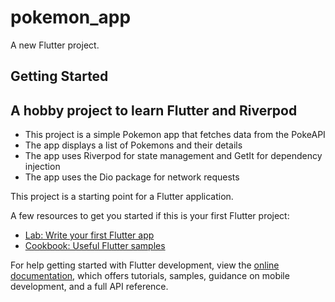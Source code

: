 # pokemon_app

A new Flutter project.

## Getting Started

## A hobby project to learn Flutter and Riverpod

  - This project is a simple Pokemon app that fetches data from the PokeAPI
  - The app displays a list of Pokemons and their details
  - The app uses Riverpod for state management and GetIt for dependency injection
  - The app uses the Dio package for network requests

This project is a starting point for a Flutter application.

A few resources to get you started if this is your first Flutter project:

- [Lab: Write your first Flutter app](https://docs.flutter.dev/get-started/codelab)
- [Cookbook: Useful Flutter samples](https://docs.flutter.dev/cookbook)

For help getting started with Flutter development, view the
[online documentation](https://docs.flutter.dev/), which offers tutorials,
samples, guidance on mobile development, and a full API reference.
